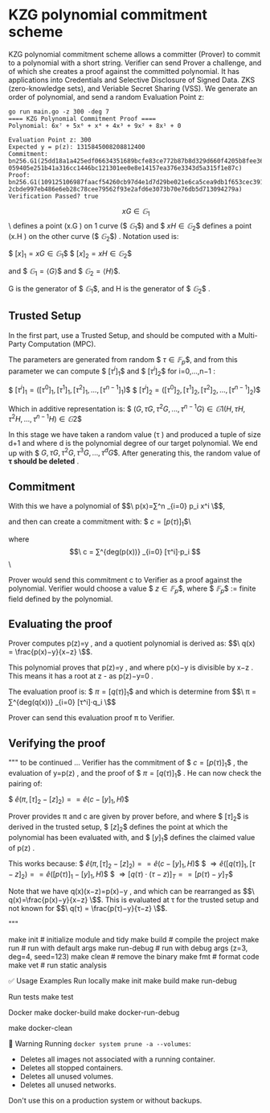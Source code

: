 # KZG polynomial commitment scheme 

KZG polynomial commitment scheme allows a committer (Prover) to commit to a polynomial with a short string. Verifier can send Prover a challenge, and of which she creates a proof against the committed polynomial. It has applications into Credentials and Selective Disclosure of Signed Data. ZKS (zero-knowledge sets), and Veriable Secret Sharing (VSS). 
We generate an order of polynomial, and send a random Evaluation Point z: 

```
go run main.go -z 300 -deg 7
==== KZG Polynomial Commitment Proof ====
Polynomial: 6x⁷ + 5x⁶ + x⁴ + 4x³ + 9x² + 8x¹ + 0

Evaluation Point z: 300
Expected y = p(z): 1315845008208812400
Commitment: bn256.G1(25dd18a1a425edf06634351689bcfe83ce772b87b8d329d660f4205b8fee3661, 059405e251b41a316cc1446bc121301ee0e8e14157ea376e3343d5a315f1e87c)
Proof: bn256.G1(109125106987faacf54260cb97d4e1d7d29be021e6ca5cea9db1f653cec39128, 2cbde997eb486e6eb28c78cee79562f93e2afd6e3073b70e76db5d713094279a)
Verification Passed? true
```

$$\ xG ∈ 𝔾_1 $$\ defines a point (x.G ) on 1 curve ($$\ 𝔾_1 \$$) and $$\ xH ∈ 𝔾_2 \$$ defines a point (x.H ) on the other curve ($$\ 𝔾_2 \$$) . Notation used is: 

$$\ [x]_1 = xG ∈ 𝔾_1 \$$
$$\ [x]_2 = xH ∈ 𝔾_2 \$$

and $$\ 𝔾_1 = ⟨G⟩  \$$ and $$\ 𝔾_2 = ⟨H⟩ \$$. 

G is the generator of $$\ 𝔾_1 \$$, and H is the generator of $$\ 𝔾_2 \$$ .

## Trusted Setup 

In the first part, use a Trusted Setup, and should be computed with a Multi-Party Computation (MPC). 

The parameters are generated from random $$\ τ ∈ 𝔽_p \$$, and from this parameter we can compute $$\  [τ^i]_1 \$$ and $$\ [τ^i]_2 \$$ for i=0,...,n−1 : 

$$\
[τ^i]_1 = ([τ^0]_1, [τ^1]_1, [τ^2]_1,...,[τ^{n−1}]_1) 
\$$
$$\
[τ^i]_2 = ([τ^0]_2, [τ^1]_2, [τ^2]_2,...,[τ^{n−1}]_2) 
\$$

Which in additive representation is: 
$$\
(G,τG,τ^2 G,...,τ^{n−1} G) ∈ 𝔾1 
(H,τH,τ^2 H,...,τ^{n−1} H) ∈ 𝔾2 
\$$

In this stage we have taken a random value (τ ) and produced a tuple of size d+1 and where d is the polynomial degree of our target polynomial. We end up with $$\ {G,τG,τ^2 G,τ^3 G,…,τ^d G} \$$. After generating this, the random value of **τ should be deleted** .

## Commitment 

With this we have a polynomial of $$\ p(x)=∑^n _{i=0} p_i x^i \$$, 

and then can create a commitment with: 
$$\ c=[p(τ)]_1 \$$\ 

where $$\ c = ∑^{deg(p(x))} _{i=0} [τ^i]⋅p_i $$\ 

Prover would send this commitment c to Verifier as a proof against the polynomial. 
Verifier would choose a value $$\ z ∈ 𝔽_p \$$, 
where $$\ 𝔽_p \$$ := finite field defined by the polynomial. 

## Evaluating the proof 

Prover computes p(z)=y , and a quotient polynomial is derived as: 
$$\ q(x) = \frac{p(x)−y}{x−z} \$$. 

This polynomial proves that p(z)=y , and where p(x)−y is divisible by x−z . 
This means it has a root at z - as p(z)−y=0 . 

The evaluation proof is: $$\ π = [q(τ)]_1 \$$ and which is determine from $$\ π = ∑^{deg(q(x))} _{i=0} [τ^i]⋅q_i \$$

Prover can send this evaluation proof π to Verifier. 

## Verifying the proof 

""" to be continued ...
Verifier has the commitment of $$\ c=[p(τ)]_1 \$$ , the evaluation of y=p(z) , and the proof of $$\ π=[q(τ)]_1 \$$ . He can now check the pairing of: 

$$\ ê (π,[τ]_2−[z]_2)==ê (c−[y]_1,H) \$$

Prover provides π and c are given by prover before, and where $$\ [τ]_2 \$$ is derived in the trusted setup, $$\ [z]_2 \$$ defines the point at which the polynomial has been evaluated with, and $$\ [y]_1 \$$ defines the claimed value of p(z) . 

This works because: 
$$\ ê (π,[τ]_2−[z]_2)==ê (c−[y]_1,H) \$$
$$\ ⇒ ê ([q(τ)]_1,[τ−z]_2)==ê ([p(τ)]_1−[y]_1,H) \$$
$$\ ⇒[q(τ)⋅(τ−z)]_T==[p(τ)−y]_T \$$

Note that we have q(x)(x−z)=p(x)−y , and which can be rearranged as $$\ q(x)=\frac{p(x)−y}{x−z} \$$. 
This is evaluated at τ for the trusted setup and not known for $$\ q(τ) = \frac{p(τ)−y}{τ−z} \$$.


"""

make init         # initialize module and tidy
make build        # compile the project
make run          # run with default args
make run-debug    # run with debug args (z=3, deg=4, seed=123)
make clean        # remove the binary
make fmt          # format code
make vet          # run static analysis


✅ Usage Examples
Run locally
make init
make build
make run-debug

Run tests
make test

Docker
make docker-build
make docker-run-debug

make docker-clean

🛑 Warning
Running `docker system prune -a --volumes`:
- Deletes all images not associated with a running container.
- Deletes all stopped containers.
- Deletes all unused volumes.
- Deletes all unused networks.

Don't use this on a production system or without backups.
